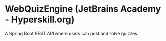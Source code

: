 # WebQuizEngine (JetBrains Academy - Hyperskill.org)
A Spring Boot REST API where users can post and solve quizzes. 
